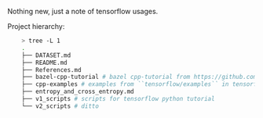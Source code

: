Nothing new, just a note of tensorflow usages.

Project hierarchy:

```bash
    > tree -L 1
    .
    ├── DATASET.md
    ├── README.md
    ├── References.md
    ├── bazel-cpp-tutorial # bazel cpp-tutorial from https://github.com/bazelbuild/examples
    ├── cpp-examples # examples from ``tensorflow/examples`` in tensorflow repo
    ├── entropy_and_cross_entropy.md
    ├── v1_scripts # scripts for tensorflow python tutorial
    └── v2_scripts # ditto
```
